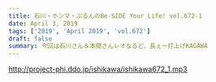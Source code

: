 ```yaml
---
title: 石川・ホンマ・ぶるんのBe-SIDE Your Life! vol.672-1
date: April 3, 2019
tags: ['2019', 'April 2019', 'vol.672']
draft: false
summary: 今回は石川さん＆本間さんレオなるど、長ぇー打上げKAGAWA
---
```


http://project-phi.ddo.jp/ishikawa/ishikawa672_1.mp3